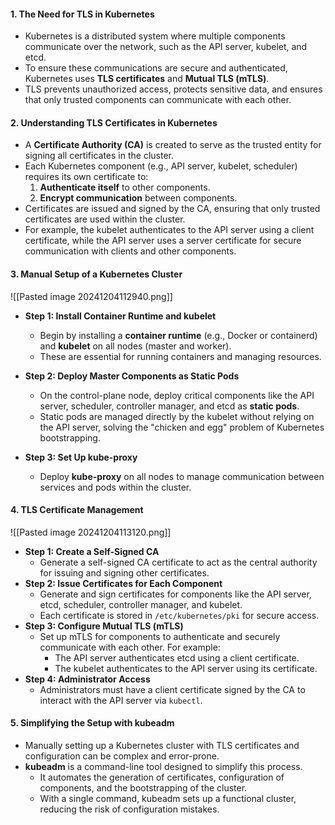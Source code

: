 #### 1. **The Need for TLS in Kubernetes**

- Kubernetes is a distributed system where multiple components communicate over the network, such as the API server, kubelet, and etcd.
- To ensure these communications are secure and authenticated, Kubernetes uses **TLS certificates** and **Mutual TLS (mTLS)**.
- TLS prevents unauthorized access, protects sensitive data, and ensures that only trusted components can communicate with each other.

#### 2. **Understanding TLS Certificates in Kubernetes**

- A **Certificate Authority (CA)** is created to serve as the trusted entity for signing all certificates in the cluster.
- Each Kubernetes component (e.g., API server, kubelet, scheduler) requires its own certificate to:
    1. **Authenticate itself** to other components.
    2. **Encrypt communication** between components.
- Certificates are issued and signed by the CA, ensuring that only trusted certificates are used within the cluster.
- For example, the kubelet authenticates to the API server using a client certificate, while the API server uses a server certificate for secure communication with clients and other components.

#### 3. **Manual Setup of a Kubernetes Cluster**

![[Pasted image 20241204112940.png]]

- **Step 1: Install Container Runtime and kubelet**
    - Begin by installing a **container runtime** (e.g., Docker or containerd) and **kubelet** on all nodes (master and worker).
    - These are essential for running containers and managing resources.

- **Step 2: Deploy Master Components as Static Pods**
    - On the control-plane node, deploy critical components like the API server, scheduler, controller manager, and etcd as **static pods**.
    - Static pods are managed directly by the kubelet without relying on the API server, solving the "chicken and egg" problem of Kubernetes bootstrapping.

- **Step 3: Set Up kube-proxy**
    - Deploy **kube-proxy** on all nodes to manage communication between services and pods within the cluster.

#### 4. **TLS Certificate Management**

![[Pasted image 20241204113120.png]]

- **Step 1: Create a Self-Signed CA**
    - Generate a self-signed CA certificate to act as the central authority for issuing and signing other certificates.
- **Step 2: Issue Certificates for Each Component**
    - Generate and sign certificates for components like the API server, etcd, scheduler, controller manager, and kubelet.
    - Each certificate is stored in `/etc/kubernetes/pki` for secure access.
- **Step 3: Configure Mutual TLS (mTLS)**
    - Set up mTLS for components to authenticate and securely communicate with each other. For example:
        - The API server authenticates etcd using a client certificate.
        - The kubelet authenticates to the API server using its certificate.
- **Step 4: Administrator Access**
    - Administrators must have a client certificate signed by the CA to interact with the API server via `kubectl`.

#### 5. **Simplifying the Setup with kubeadm**

- Manually setting up a Kubernetes cluster with TLS certificates and configuration can be complex and error-prone.
- **kubeadm** is a command-line tool designed to simplify this process.
    - It automates the generation of certificates, configuration of components, and the bootstrapping of the cluster.
    - With a single command, kubeadm sets up a functional cluster, reducing the risk of configuration mistakes.